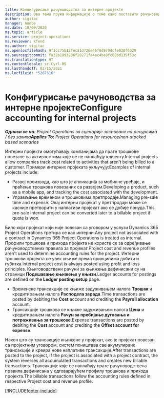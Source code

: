 ```yaml
---
title: Конфигурисање рачуноводства за интерне пројекте
description: Ова тема пружа информације о томе како поставити рачуноводствене праксе за интерне пројекте у услузи Project Operations.
author: sigitac
manager: Annbe
ms.date: 10/09/2020
ms.topic: article
ms.service: project-operations
ms.reviewer: kfend
ms.author: sigitac
ms.openlocfilehash: 9f1cc75b12fec81d726e46f8d970dcfe030f6b29
ms.sourcegitcommit: fa32b1893286f20271fa4ec4be8fc68bd135f53c
ms.translationtype: HT
ms.contentlocale: sr-Cyrl-RS
ms.lasthandoff: 02/15/2021
ms.locfileid: "5287616"
---
```

# <a name="configure-accounting-for-internal-projects"></a><span data-ttu-id="ca910-103">Конфигурисање рачуноводства за интерне пројекте</span><span class="sxs-lookup"><span data-stu-id="ca910-103">Configure accounting for internal projects</span></span>

<span data-ttu-id="ca910-104">_**Односи се на:** Project Operations за сценарије засноване на ресурсима / без залиха_</span><span class="sxs-lookup"><span data-stu-id="ca910-104">_**Applies To:** Project Operations for resource/non-stocked based scenarios_</span></span>

<span data-ttu-id="ca910-105">Интерни пројекти омогућавају компанијама да прате трошкове повезане са активностима које се не наплаћују клијенту.</span><span class="sxs-lookup"><span data-stu-id="ca910-105">Internal projects allow companies track cost related to activities that aren't being billed to a customer.</span></span> <span data-ttu-id="ca910-106">Примери интерних пројеката укључују:</span><span class="sxs-lookup"><span data-stu-id="ca910-106">Examples of internal projects include:</span></span>

- <span data-ttu-id="ca910-107">Развој производа, као што је апликација за мобилне уређаје, и праћење трошкова повезаних са развојем.</span><span class="sxs-lookup"><span data-stu-id="ca910-107">Developing a product, such as a mobile app, and tracking the cost associated with the development.</span></span>
- <span data-ttu-id="ca910-108">Управљање временом и трошковима претпродаје.</span><span class="sxs-lookup"><span data-stu-id="ca910-108">Managing pre-sale time and expense.</span></span> <span data-ttu-id="ca910-109">Овај интерни пројекат у претпродаји може се касније претворити у наплативи пројекат ако се добије понуда.</span><span class="sxs-lookup"><span data-stu-id="ca910-109">This pre-sale internal project can be converted later to a billable project if quote is won.</span></span>

<span data-ttu-id="ca910-110">Било који пројекат који није повезан са уговором у услузи Dynamics 365 Project Operations третира се као интерни.</span><span class="sxs-lookup"><span data-stu-id="ca910-110">Any project not associated with a contract in Dynamics 365 Project Operations is treated as internal.</span></span> <span data-ttu-id="ca910-111">Профили трошкова и прихода пројекта не користе се за одређивање рачуноводствених правила за пројекат.</span><span class="sxs-lookup"><span data-stu-id="ca910-111">Project cost and revenue profiles aren't used to determine accounting rules for the project.</span></span> <span data-ttu-id="ca910-112">Интерни трошкови пројекта се увек књиже према принципима добити и губитка.</span><span class="sxs-lookup"><span data-stu-id="ca910-112">Internal project cost is always posted using profit and loss principles.</span></span> <span data-ttu-id="ca910-113">Књиговодствени рачуни за књижења дефинисани су на страници **Подешавање књижења у књизи**.</span><span class="sxs-lookup"><span data-stu-id="ca910-113">Ledger accounts for postings are defined on the **Ledger posting setup** page.</span></span>

- <span data-ttu-id="ca910-114">Временске трансакције се књиже задуживањем налога **Трошак** и кредитирањем налога **Расподела зарада**.</span><span class="sxs-lookup"><span data-stu-id="ca910-114">Time transactions are posted by debiting the **Cost** account and crediting the **Payroll allocation** account.</span></span>
- <span data-ttu-id="ca910-115">Трансакције трошкова се књиже задуживањем налога **Цена** и кредитирањем налога **Рачун за пребијање дуговања и потраживања за трошкове**.</span><span class="sxs-lookup"><span data-stu-id="ca910-115">Expense transactions are posted by debiting the **Cost** account and crediting the **Offset account for expense**.</span></span>

<span data-ttu-id="ca910-116">Након што су трансакције књижене у пројекат, ако је пројекат повезан са пројектним уговором, систем поништава све акумулиране трансакције и креира нове наплативе трансакције.</span><span class="sxs-lookup"><span data-stu-id="ca910-116">After transactions are posted to the project, if the project is associated with a project contract, the system reverses all accumulated transactions and creates new billable transactions.</span></span> <span data-ttu-id="ca910-117">Трансакције које се наплаћују прате рачуноводствена правила дефинисана у одговарајућем профилу трошкова и прихода пројекта.</span><span class="sxs-lookup"><span data-stu-id="ca910-117">The billable transactions follow the accounting rules defined in respective Project cost and revenue profile.</span></span>




[!INCLUDE[footer-include](../includes/footer-banner.md)]